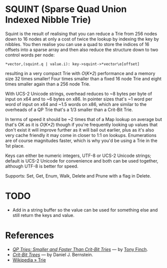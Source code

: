 # SQUINT (Sparse Quad Union Indexed Nibble Trie)

Squint is the result of realising that you can reduce a Trie from 256 nodes down to 16 nodes at only a cost of twice the lookup by indexing the key by nibbles.
You then realise you can use a quad to store the indices of 16 offsets into a sparse array and then also reduce the structure down to two control words per node:

    *vector,(squint.q | value.i): key->squint->*vector\e[offset]

resulting in a very compact Trie with _O_(_K\*2_) performance and a memory size 32 times smaller!
Four times smaller than a fixed 16 node Trie and eight times smaller again than a 256 node Trie.

With UCS-2 Unicode strings, overhead reduces to ~8 bytes per byte of input on x64 and to ~6 bytes on x86.
In pointer sizes that's ~1 word per word of input on x64 and ~1.5 words on x86,
which are similar to the overheads of a QP Trie that's a 1/3 smaller than a Crit-Bit Trie.

In terms of speed it should be ~2 times that of a Map lookup on average but that's OK as it is _O_(_K\*2_) though if you're frequently looking up values that don't exist it will improve further as it will bail out earlier, plus as it's also very cache friendly it may come in closer to 1:1 on lookups.
Enumerations are of course magnitudes faster, which is why you'd be using a Trie in the 1st place.


Keys can either be numeric integers, UTF-8 or UCS-2 Unicode strings; default is UCS-2 Unicode for convenience and both can be used together, although UTF-8 is better for speed.

Supports: Set, Get, Enum, Walk, Delete and Prune with a flag in Delete.

# TODO

- Add in a string buffer so the value can be used for something else and still return the keys and value.

# References

- _[QP Tries: Smaller and Faster Than Crit-Bit Tries]_ — by [Tony Finch].
- _[Crit-Bit Trees]_ — by Daniel J. Bernstein.
- [Wikipedia » Trie][Trie]

<!-----------------------------------------------------------------------------
                               REFERENCE LINKS
------------------------------------------------------------------------------>

[QP Tries: Smaller and Faster Than Crit-Bit Tries]: https://dotat.at/prog/qp/blog-2015-10-04.html "Read full article, by Tony Finch"
[Crit-Bit Trees]: https://cr.yp.To/critbit.html "Read full article, by D. J. Bernstein"

[Trie]: https://en.wikipedia.org/wiki/Trie "See 'Trie' entry at Wikipedia"

[Tony Finch]: https://github.com/fanf2 "View Tony Finch's GitHub profile"
